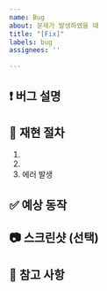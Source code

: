 ```yaml
---
name: Bug
about: 문제가 발생하였을 때
title: "[Fix]"
labels: bug
assignees: ''

---
```


## ❗ 버그 설명
<!-- 어떤 문제가 발생했나요? 언제, 어떻게 발생했는지 구체적으로 작성해주세요 -->


## 🔁 재현 절차
<!-- 버그가 발생하는 과정을 적어주세요 -->
1. 
2. 
3. 에러 발생

## ✅ 예상 동작
<!-- 정상적으로는 어떤 동작이 이루어져야 하나요? -->


## 📷 스크린샷 (선택)
<!-- 버그 상황을 설명하는 데 도움이 되는 이미지가 있다면 첨부해주세요. -->


## 💬 참고 사항
<!-- 작업과 관련된 공지, 고민 또는 전달하고 싶은 내용이 있다면 자유롭게 작성해주세요 -->
